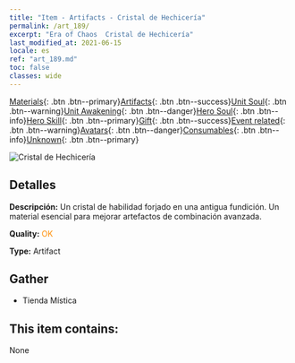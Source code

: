 ```yaml
---
title: "Item - Artifacts - Cristal de Hechicería"
permalink: /art_189/
excerpt: "Era of Chaos  Cristal de Hechicería"
last_modified_at: 2021-06-15
locale: es
ref: "art_189.md"
toc: false
classes: wide
---
```

 [Materials](/ItemsES/){: .btn .btn--primary}[Artifacts](/ItemsES/Artifacts/){: .btn .btn--success}[Unit Soul](/ItemsES/UnitSoul/){: .btn .btn--warning}[Unit Awakening](/ItemsES/UnitAwakening/){: .btn .btn--danger}[Hero Soul](/ItemsES/HeroSoul/){: .btn .btn--info}[Hero Skill](/ItemsES/HeroSkill/){: .btn .btn--primary}[Gift](/ItemsES/Gift/){: .btn .btn--success}[Event related](/ItemsES/Events/){: .btn .btn--warning}[Avatars](/ItemsES/Avatars/){: .btn .btn--danger}[Consumables](/ItemsES/Consumables/){: .btn .btn--info}[Unknown](/ItemsES/Unknown/){: .btn .btn--primary}

 ![Cristal de Hechicería](/images/t/artifact_41002.png)

## Detalles
 **Descripción:** Un cristal de habilidad forjado en una antigua fundición. Un material esencial para mejorar artefactos de combinación avanzada.

 **Quality:** <span style="color: #FF8C00">OK</span>

 **Type:** Artifact

## Gather

*    Tienda Mística 

## This item contains:

  None

